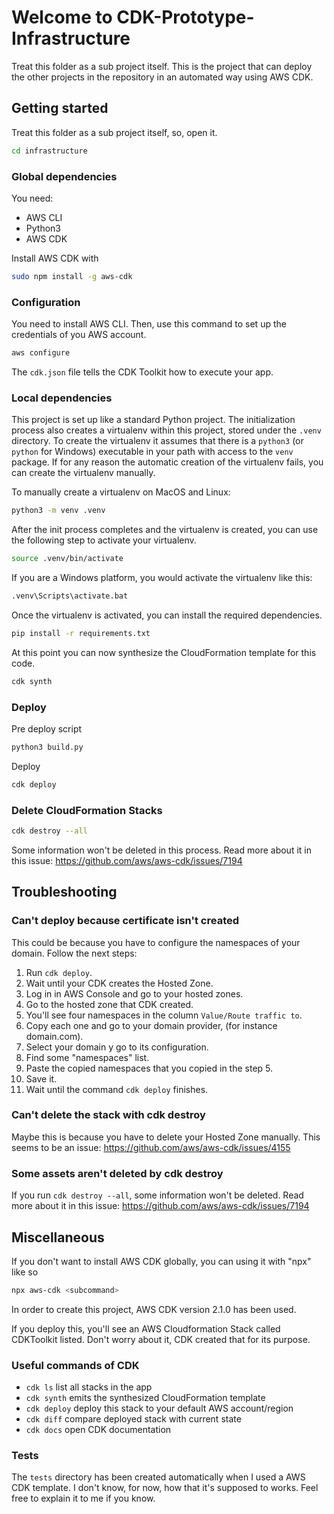 # Welcome to CDK-Prototype-Infrastructure

Treat this folder as a sub project itself. This is the project that can deploy the other projects in the repository in an automated way using AWS CDK.
## Getting started

Treat this folder as a sub project itself, so, open it.
```bash
cd infrastructure
```
### Global dependencies

You need:
* AWS CLI
* Python3
* AWS CDK

Install AWS CDK with
```bash
sudo npm install -g aws-cdk
```

### Configuration

You need to install AWS CLI. Then, use this command to set up the credentials of you AWS account.
```bash
aws configure
```

The `cdk.json` file tells the CDK Toolkit how to execute your app.

### Local dependencies

This project is set up like a standard Python project. The initialization
process also creates a virtualenv within this project, stored under the `.venv`
directory.  To create the virtualenv it assumes that there is a `python3`
(or `python` for Windows) executable in your path with access to the `venv`
package. If for any reason the automatic creation of the virtualenv fails,
you can create the virtualenv manually.

To manually create a virtualenv on MacOS and Linux:

```bash
python3 -m venv .venv
```

After the init process completes and the virtualenv is created, you can use the following
step to activate your virtualenv.

```bash
source .venv/bin/activate
```

If you are a Windows platform, you would activate the virtualenv like this:

```bash
.venv\Scripts\activate.bat
```

Once the virtualenv is activated, you can install the required dependencies.

```bash
pip install -r requirements.txt
```

At this point you can now synthesize the CloudFormation template for this code.

```bash
cdk synth
```

### Deploy

Pre deploy script
```bash
python3 build.py
```

Deploy
```bash
cdk deploy
```

### Delete CloudFormation Stacks

```bash
cdk destroy --all
```

Some information won't be deleted in this process.
Read more about it in this issue: https://github.com/aws/aws-cdk/issues/7194

## Troubleshooting

### Can't deploy because certificate isn't created

This could be because you have to configure the namespaces of your domain.
Follow the next steps:
1. Run `cdk deploy`.
2. Wait until your CDK creates the Hosted Zone.
3. Log in in AWS Console and go to your hosted zones.
4. Go to the hosted zone that CDK created.
5. You'll see four namespaces in the column `Value/Route traffic to`.
6. Copy each one and go to your domain provider, (for instance domain.com).
7. Select your domain y go to its configuration.
8. Find some "namespaces" list.
9. Paste the copied namespaces that you copied in the step 5.
10. Save it.
11. Wait until the command `cdk deploy` finishes.

### Can't delete the stack with cdk destroy

Maybe this is because you have to delete your Hosted Zone manually. 
This seems to be an issue: https://github.com/aws/aws-cdk/issues/4155

### Some assets aren't deleted by cdk destroy

If you run `cdk destroy --all`, some information won't be deleted.
Read more about it in this issue: https://github.com/aws/aws-cdk/issues/7194
## Miscellaneous

If you don't want to install AWS CDK globally, you can using it with "npx" like so
```bash
npx aws-cdk <subcommand>
```

In order to create this project, AWS CDK version 2.1.0 has been used.

If you deploy this, you'll see an AWS Cloudformation Stack called CDKToolkit listed. Don't worry about it, CDK created that for its purpose.

### Useful commands of CDK

* `cdk ls`          list all stacks in the app
* `cdk synth`       emits the synthesized CloudFormation template
* `cdk deploy`      deploy this stack to your default AWS account/region
* `cdk diff`        compare deployed stack with current state
* `cdk docs`        open CDK documentation

### Tests

The `tests` directory has been created automatically when I used a AWS CDK template.
I don't know, for now, how that it's supposed to works. Feel free to explain it to me if you know.
